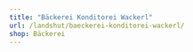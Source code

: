 ```yaml
---
title: "Bäckerei Konditorei Wackerl"
url: /landshut/baeckerei-konditorei-wackerl/
shop: Bäckerei
---
```


